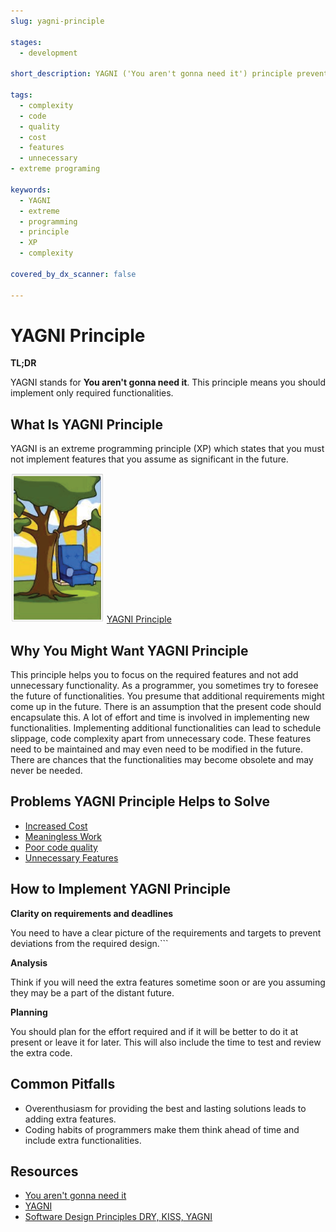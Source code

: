 ```yaml
---
slug: yagni-principle

stages: 
  - development

short_description: YAGNI ('You aren't gonna need it') principle prevents a programmer from adding unnecessary features to the code.

tags: 
  - complexity
  - code
  - quality
  - cost
  - features
  - unnecessary
- extreme programing 

keywords: 
  - YAGNI
  - extreme
  - programming
  - principle
  - XP
  - complexity

covered_by_dx_scanner: false 

---
```



# YAGNI Principle

**TL;DR**

YAGNI stands for **You aren't gonna need it**. This principle means you should implement only required functionalities.



## What Is YAGNI Principle

YAGNI is an extreme programming principle (XP) which states that you must not implement features that you assume as significant in the future. 

![YAGNI Principle](/files/yagni_principle.png) 
[YAGNI Principle](http://www.agilenutshell.com/yagni)



## Why You Might Want YAGNI Principle

This principle helps you to focus on the required features and not add unnecessary functionality. As a programmer, you sometimes try to foresee the future of functionalities. You presume that additional requirements might come up in the future. There is an assumption that the present code should encapsulate this.
A lot of effort and time is involved in implementing new functionalities. Implementing additional functionalities can lead to schedule slippage, code complexity apart from unnecessary code. These features need to be maintained and may even need to be modified in the future. There are chances that the functionalities may become obsolete and may never be needed.



## Problems YAGNI Principle Helps to Solve

- [Increased Cost](/problems/increased-cost)
- [Meaningless Work](/problems/meaningless-work)
- [Poor code quality](/problems/poor-code-quality)
- [Unnecessary Features](/problems/unnecessary-features)



## How to Implement YAGNI Principle

**Clarity on requirements and deadlines**

You need to have a clear picture of the requirements and targets to prevent deviations from the required design.```

**Analysis**

Think if you will need the extra features sometime soon or are you assuming they may be a part of the distant future.

**Planning**

You should plan for the effort required and if it will be better to do it at present or leave it for later. This will also include the time to test and review the extra code. 



## Common Pitfalls

- Overenthusiasm for providing the best and lasting solutions leads to adding extra features.
- Coding habits of programmers make them think ahead of time and include extra functionalities.


## Resources

- [You aren't gonna need it](https://en.wikipedia.org/wiki/You_aren%27t_gonna_need_it)
- [YAGNI](https://deviq.com/principles/yagni)
- [Software Design Principles DRY, KISS, YAGNI](https://www.c-sharpcorner.com/article/software-design-principles-dry-kiss-yagni/)
